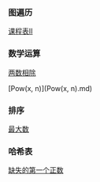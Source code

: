 ### 图遍历

[课程表II](课程表II.md)

### 数学运算

[两数相除](两数相除.md)

[Pow(x, n)](Pow(x, n).md)

### 排序

[最大数](最大数.md)

### 哈希表

[缺失的第一个正数](缺失的第一个正数.md)

[](.md)

[](.md)

[](.md)

[](.md)

[](.md)

[](.md)

[](.md)

[](.md)

[](.md)

[](.md)

[](.md)

[](.md)

[](.md)

[](.md)

[](.md)

[](.md)

[](.md)

[](.md)

[](.md)

[](.md)

[](.md)

[](.md)

[](.md)

[](.md)

[](.md)

[](.md)

[](.md)

[](.md)

[](.md)

[](.md)

[](.md)

[](.md)

[](.md)

[](.md)
